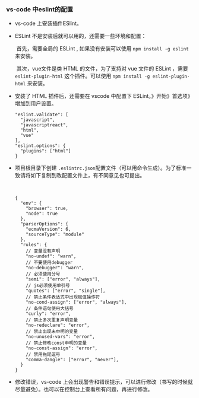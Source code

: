 ###       vs-code 中eslint的配置

* vs-code 上安装插件ESlint。

* ESLint 不是安装后就可以用的，还需要一些环境和配置：

  ​	首先，需要全局的 ESLint , 如果没有安装可以使用 `npm install -g eslint `来安装。

  ​	其次，vue文件是类 HTML 的文件，为了支持对 vue 文件的 ESLint ，需要 `eslint-plugin-html` 这个插件。可以使用 `npm install -g eslint-plugin-html` 来安装。

* 安装了 HTML 插件后，还需要在 vscode 中配置下 ESLint。》开始》首选项》增加到用户设置。

  ```
  "eslint.validate": [
    "javascript",
    "javascriptreact",
    "html",
    "vue"
  ],
  "eslint.options": {
    "plugins": ["html"]
  }
  ```

* 项目根目录下创建 `.eslintrc.json`配置文件（可以用命令生成）。为了标准一致请将如下复制到改配置文件上，有不同意见也可提出。

  ​

  ```
  {
    "env": {
      "browser": true,
      "node": true
    },
    "parserOptions": {
      "ecmaVersion": 6,
      "sourceType": "module"
    },
    "rules": {
      // 变量没有声明
      "no-undef": "warn",
      // 不要使用debugger
      "no-debugger": "warn",
      // 必须使用分号
      "semi": ["error", "always"],
      // js必须使用单引号
      "quotes": ["error", "single"],
      // 禁止条件表达式中出现赋值操作符
      "no-cond-assign": ["error", "always"],
      // 条件语句使用大括号
      "curly": "error",
      // 禁止多次重复声明变量
      "no-redeclare": "error",
      // 禁止出现未申明的变量
      "no-unused-vars": "error",
      // 禁止修改const申明的变量
      "no-const-assign": "error",
      // 禁用拖尾逗号
      "comma-dangle": ["error", "never"],
    }
  }
  ```

* 修改错误，vs-code 上会出现警告和错误提示，可以进行修改（书写的时候就尽量避免）。也可以在控制台上查看所有问题，再进行修改。

  ​

